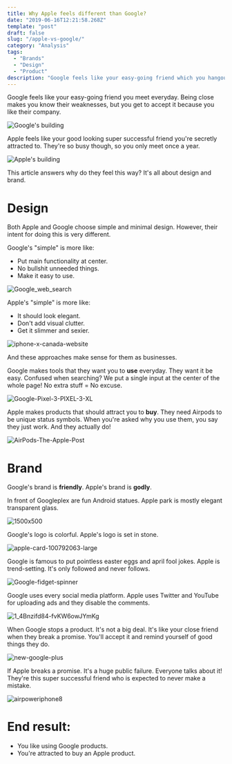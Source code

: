 ```yaml
---
title: Why Apple feels different than Google?
date: "2019-06-16T12:21:58.268Z"
template: "post"
draft: false
slug: "/apple-vs-google/"
category: "Analysis"
tags:
  - "Brands"
  - "Design"
  - "Product"
description: "Google feels like your easy-going friend which you hangout with everyday. Apple feels like your good-looking super-successful friend that you're secretly attracted to."
---
```


Google feels like your easy-going friend you meet everyday. Being close makes you know their weaknesses, but you get to accept it because you like their company.

![Google's building](https://user-images.githubusercontent.com/1072229/62012057-83b3b180-b181-11e9-98fa-f33ccca21352.jpg)

Apple feels like your good looking super successful friend you're secretly attracted to. They're so busy though, so you only meet once a year.

![Apple's building](https://user-images.githubusercontent.com/1072229/62012052-6f6fb480-b181-11e9-9b43-2b921ef4fe94.jpg)

This article answers why do they feel this way? It's all about design and brand.

# Design
Both Apple and Google choose simple and minimal design. However, their intent for doing this is very different. 

Google's "simple" is more like:
- Put main functionality at center.
- No bullshit unneeded things.
- Make it easy to use.

![Google_web_search](https://user-images.githubusercontent.com/1072229/62012094-0472ad80-b182-11e9-9f94-d269ea683d1a.png)

Apple's "simple" is more like: 
- It should look elegant.
- Don't add visual clutter.
- Get it slimmer and sexier.

![iphone-x-canada-website](https://user-images.githubusercontent.com/1072229/62012091-f58bfb00-b181-11e9-8dd9-171343dd3ed1.jpg)

And these approaches make sense for them as businesses. 

Google makes tools that they want you to **use** everyday. They want it be easy. Confused when searching? We put a single input at the center of the whole page! No extra stuff = No excuse.

![Google-Pixel-3-PIXEL-3-XL](https://user-images.githubusercontent.com/1072229/62012142-9d092d80-b182-11e9-93c9-a3d7edd748ef.jpg)

Apple makes products that should attract you to **buy**. They need Airpods to be unique status symbols. When you're asked why you use them, you say they just work. And they actually do!

![AirPods-The-Apple-Post](https://user-images.githubusercontent.com/1072229/62012130-76e38d80-b182-11e9-9a5d-4413c643ca77.png)

# Brand
Google's brand is **friendly**. Apple's brand is **godly**.


In front of Googleplex are fun Android statues. Apple park is mostly elegant transparent glass.

![1500x500](https://user-images.githubusercontent.com/1072229/62012164-e48fb980-b182-11e9-9c69-e86cd1a3a52d.jpg)

Google's logo is colorful. Apple's logo is set in stone.

![apple-card-100792063-large](https://user-images.githubusercontent.com/1072229/62012177-1274fe00-b183-11e9-9d3a-d5403fa23d92.jpg)


Google is famous to put pointless easter eggs and april fool jokes.
Apple is trend-setting. It's only followed and never follows.

![Google-fidget-spinner](https://user-images.githubusercontent.com/1072229/62012258-4dc3fc80-b184-11e9-9b52-2310b864257d.jpg)


Google uses every social media platform. 
Apple uses Twitter and YouTube for uploading ads and they disable the comments. 

![1_4Bnzifd84-fvKW6owJYmKg](https://user-images.githubusercontent.com/1072229/62012277-7946e700-b184-11e9-8c45-1756520189a0.jpeg)


When Google stops a product. It's not a big deal. It's like your close friend when they break a promise. You'll accept it and remind yourself of good things they do.

![new-google-plus](https://user-images.githubusercontent.com/1072229/62012195-57009980-b183-11e9-95c8-b26b23408088.jpg)

If Apple breaks a promise. It's a huge public failure. Everyone talks about it! They're this super successful friend who is expected to never make a mistake.

![airpoweriphone8](https://user-images.githubusercontent.com/1072229/62012203-75669500-b183-11e9-8d28-f5e0b2874c65.jpg)


# End result:

- You like using Google products.
- You're attracted to buy an Apple product.



